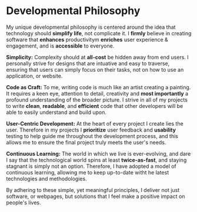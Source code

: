 # Developmental Philosophy

My unique developmental philosophy is centered around the idea that technology should **simplify life**, not complicate it. I **firmly** believe in creating software that **enhances** productivitym **enriches** user experience & engagement, and is **accessible** to everyone.

**Simplicity:** Complexity should at **all-cost** be hidden away from end users. I personally strive for designs that are intuative and easy to traverse, ensuring that users can simply focus on their tasks, not on how to use an application, or website.

**Code as Craft:** To me, writing code is much like an artist creating a painting. It requires a keen eye, attention to detail, creativity and **most importantly** a profound understanding of the broader picture. I strive in all of my projects to write **clean**, **readable**, and **efficient** code that other developers will be able to easily understand and build upon.

**User-Centric Development:** At the heart of every project I create lies the user. Therefore in my projects I **prioritize** user feedback and **usability** testing to help guide me throughout the development process, and this allows me to ensure the final project truly meets the user's needs.

**Continuous Learning:** The world in which we live is ever-evolving, and dare I say that the technological world spins at least **twice-as-fast**, and staying stagnant is simply not an option. Therefore, I have adopted a model of continuous learning, allowing me to keep up-to-date witht he latest technologies and methodologies.

By adhering to these simple, yet meaningful principles, I deliver not just software, or webpages, but solutions that I feel make a positive impact on people's lives.
